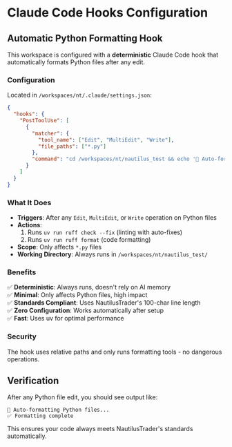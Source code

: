 # Claude Code Hooks Configuration

## Automatic Python Formatting Hook

This workspace is configured with a **deterministic** Claude Code hook that automatically formats Python files after any edit.

### Configuration

Located in `/workspaces/nt/.claude/settings.json`:

```json
{
  "hooks": {
    "PostToolUse": [
      {
        "matcher": {
          "tool_name": ["Edit", "MultiEdit", "Write"],
          "file_paths": ["*.py"]
        },
        "command": "cd /workspaces/nt/nautilus_test && echo '🎨 Auto-formatting Python files...' && uv run ruff check --fix $CLAUDE_FILE_PATHS && uv run ruff format $CLAUDE_FILE_PATHS && echo '✅ Formatting complete'"
      }
    ]
  }
}
```

### What It Does

- **Triggers**: After any `Edit`, `MultiEdit`, or `Write` operation on Python files
- **Actions**: 
  1. Runs `uv run ruff check --fix` (linting with auto-fixes)
  2. Runs `uv run ruff format` (code formatting)
- **Scope**: Only affects `*.py` files
- **Working Directory**: Always runs in `/workspaces/nt/nautilus_test/`

### Benefits

✅ **Deterministic**: Always runs, doesn't rely on AI memory  
✅ **Minimal**: Only affects Python files, high impact  
✅ **Standards Compliant**: Uses NautilusTrader's 100-char line length  
✅ **Zero Configuration**: Works automatically after setup  
✅ **Fast**: Uses uv for optimal performance  

### Security

The hook uses relative paths and only runs formatting tools - no dangerous operations.

## Verification

After any Python file edit, you should see output like:
```
🎨 Auto-formatting Python files...
✅ Formatting complete
```

This ensures your code always meets NautilusTrader's standards automatically.